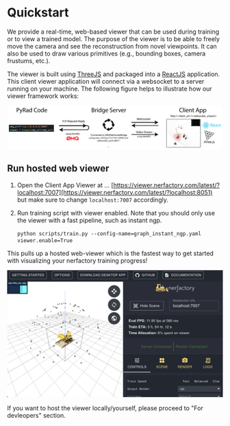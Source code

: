 # Quickstart

We provide a real-time, web-based viewer that can be used during training or to view a trained model. The purpose of the viewer is to be able to freely move the camera and see the reconstruction from novel viewpoints. It can also be used to draw various primitives (e.g., bounding boxes, camera frustums, etc.).

The viewer is built using [ThreeJS](https://threejs.org/) and packaged into a [ReactJS](https://reactjs.org/) application. This client viewer application will connect via a websocket to a server running on your machine. The following figure helps to illustrate how our viewer framework works:

![visualize_dataset](imgs/viewer_figure.png)

## Run hosted web viewer

1. Open the Client App Viewer at ... [https://viewer.nerfactory.com/latest/?localhost:7007](https://viewer.nerfactory.com/latest/?localhost:8051) but make sure to change `localhost:7007` accordingly.

2. Run training script with viewer enabled. Note that you should only use the viewer with a fast pipeline, such as instant ngp.
   ```shell
   python scripts/train.py --config-name=graph_instant_ngp.yaml viewer.enable=True
   ```

This pulls up a hosted web-viewer which is the fastest way to get started with visualizing your nerfactory training progress!

![viewer](imgs/bulldozer.png)

If you want to host the viewer locally/yourself, please proceed to "For devleopers" section.
